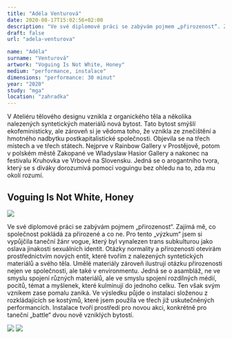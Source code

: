 ```yaml
---
title: "Adéla Venturová"
date: 2020-08-17T15:02:56+02:00
description: "Ve své diplomové práci se zabývám pojmem „přirozenost“. Zajímá mě, co společnost pokládá za přirozené a co ne. Pro tento „výzkum“ jsem si vypůjčila taneční žánr vogue, který byl vynalezen trans subkulturou jako oslava jinakosti sexuálních identit."
draft: false
url: "adela-venturova"

name: "Adéla"
surname: "Venturová"
artwork: "Voguing Is Not White, Honey"
medium: "performance, instalace"
dimensions: "performance: 30 minut"
year: "2020"
study: "mga"
location: "zahradka"
---
```


V Ateliéru tělového designu vznikla z organického těla a několika nalezených syntetických materiálů nová bytost. Tato bytost smýšlí ekofeministicky, ale zároveň si je vědoma toho, že vznikla ze znečištění a hmotného nadbytku postkapitalistické společnosti. Objevila se na třech místech a ve třech státech. Nejprve v Rainbow Gallery v Prostějově, potom v polském městě Zakopané ve Wladyslaw Hasior Gallery a nakonec na festivalu Kruhovka ve Vrbové na Slovensku. Jedná se o arogantního tvora, který se s diváky dorozumívá pomocí voguingu bez ohledu na to, zda mu okolí rozumí.


## Voguing Is Not White, Honey

![](/students/venturova/1.jpg)

Ve své diplomové práci se zabývám pojmem „přirozenost“. Zajímá mě, co společnost pokládá za přirozené a co ne. Pro tento „výzkum“ jsem si vypůjčila taneční žánr vogue, který byl vynalezen trans subkulturou jako oslava jinakosti sexuálních identit. Otázky normality a přirozenosti otevírám prostřednictvím nových entit, které tvořím z nalezených syntetických materiálů a svého těla. Umělé materiály zároveň ilustrují otázku přirozenosti nejen ve společnosti, ale také v environmentu. Jedná se o asambláž, ne ve smyslu spojení různých materiálů, ale ve smyslu spojení rozdílných médií, pocitů, témat a myšlenek, které kulminují do jednoho celku. Ten však svým vznikem zase pomalu zaniká. Ve výsledku půjde o instalaci složenou z rozkládajících se kostýmů, které jsem použila ve třech již uskutečněných performancích. Instalace tvoří prostředí pro novou akci, konkrétně pro taneční „battle“ dvou nově vzniklých bytostí.

![](/students/venturova/2.jpg)
![](/students/venturova/3.jpg)
